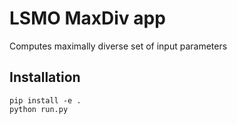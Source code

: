 # LSMO MaxDiv app

Computes maximally diverse set of input parameters

## Installation

```
pip install -e .
python run.py
```

